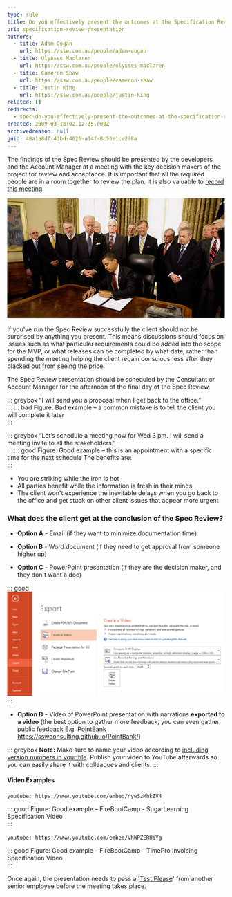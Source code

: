 ```yaml
---
type: rule
title: Do you effectively present the outcomes at the Specification Review presentation?
uri: specification-review-presentation
authors:
  - title: Adam Cogan
    url: https://ssw.com.au/people/adam-cogan
  - title: Ulysses Maclaren
    url: https://ssw.com.au/people/ulysses-maclaren
  - title: Cameron Shaw
    url: https://ssw.com.au/people/cameron-shaw
  - title: Justin King
    url: https://ssw.com.au/people/justin-king
related: []
redirects: 
  - spec-do-you-effectively-present-the-outcomes-at-the-specification-review-presentation
created: 2009-03-18T02:12:35.000Z
archivedreason: null
guid: 48a1a8df-43bd-4626-a14f-8c53e1ce278a
---
```

The findings of the Spec Review should be presented by the developers and the Account Manager at a meeting with the key decision makers of the project for review and acceptance. It is important that all the required people are in a room together to review the plan. It is also valuable to [record this meeting](/record-teams-meetings).

<!--endintro-->

![Figure: It's a lot easier to get a signature when you've got the right people in the room](spec-review-desision-makers.jpg)  

If you've run the Spec Review successfully the client should not be surprised by anything you present. This means discussions should focus on issues such as what particular requirements could be added into the scope for the MVP, or what releases can be completed by what date, rather than spending the meeting helping the client regain consciousness after they blacked out from seeing the price.

The Spec Review presentation should be scheduled by the Consultant or Account Manager for the afternoon of the final day of the Spec Review.

::: greybox
“I will send you a proposal when I get back to the office.”  
:::
::: bad
Figure: Bad example – a common mistake is to tell the client you will complete it later     
:::

::: greybox
“Let’s schedule a meeting now for Wed 3 pm. I will send a meeting invite to all the stakeholders.”  
:::
::: good
Figure: Good example – this is an appointment with a specific time for the next schedule The benefits are:  
:::

* You are striking while the iron is hot
* All parties benefit while the information is fresh in their minds
* The client won't experience the inevitable delays when you go back to the office and get stuck on other client issues that appear more urgent

### What does the client get at the conclusion of the Spec Review? 
   
* **Option A** - Email (if they want to minimize documentation time)

* **Option B** - Word document (if they need to get approval from someone higher up)

* **Option C** - PowerPoint presentation (if they are the decision maker, and they don't want a doc)

::: good  
![Figure: Good example - Export your PowerPoint presentation as a video](pptx-to-video.png)  
:::

* **Option D** - Video of PowerPoint presentation with narrations **exported to a video** (the best option to gather more feedback, you can even gather public feedback E.g. PointBank https://sswconsulting.github.io/PointBank/)

::: greybox
**Note:** Make sure to name your video according to [including version numbers in your file](/post-production-do-you-use-a-version-number-on-your-videos). Publish your video to YouTube afterwards so you can easily share it with colleagues and clients.
:::
  
#### Video Examples 

`youtube: https://www.youtube.com/embed/nywSzMhkZV4`

::: good
Figure: Good example – FireBootCamp - SugarLearning Specification Video      
:::

`youtube: https://www.youtube.com/embed/VhWPZERUiYg`

::: good
Figure: Good example – FireBootCamp - TimePro Invoicing Specification Video  
:::

Once again, the presentation needs to pass a '[Test Please](/conduct-a-test-please-internally-and-then-with-the-client)' from another senior employee before the meeting takes place.
